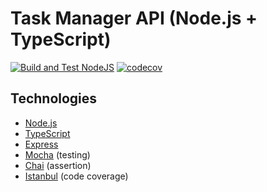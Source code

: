# Task Manager API (Node.js + TypeScript)

[![Build and Test NodeJS](https://github.com/scaleracademy/taskmanager_nodejs_ts/actions/workflows/build.yml/badge.svg)](https://github.com/scaleracademy/taskmanager_nodejs_ts/actions/workflows/build.yml)
[![codecov](https://codecov.io/github/scaleracademy/taskmanager_nodejs_ts/branch/main/graph/badge.svg?token=qSgFhEib2M)](https://codecov.io/github/scaleracademy/taskmanager_nodejs_ts)

## Technologies

- [Node.js](https://nodejs.org/en/)
- [TypeScript](https://www.typescriptlang.org/)
- [Express](https://expressjs.com/)
- [Mocha](https://mochajs.org/) (testing)
- [Chai](https://www.chaijs.com/) (assertion)
- [Istanbul](https://istanbul.js.org/) (code coverage)

